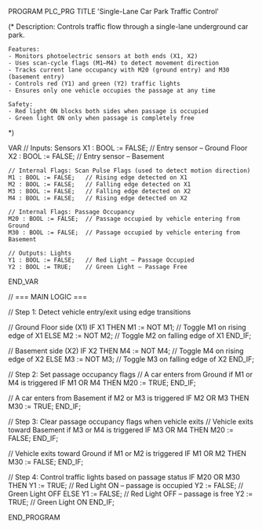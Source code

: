 PROGRAM PLC_PRG
TITLE 'Single-Lane Car Park Traffic Control'

(*
    Description:
    Controls traffic flow through a single-lane underground car park.
    
    Features:
    - Monitors photoelectric sensors at both ends (X1, X2)
    - Uses scan-cycle flags (M1–M4) to detect movement direction
    - Tracks current lane occupancy with M20 (ground entry) and M30 (basement entry)
    - Controls red (Y1) and green (Y2) traffic lights
    - Ensures only one vehicle occupies the passage at any time
    
    Safety:
    - Red light ON blocks both sides when passage is occupied
    - Green light ON only when passage is completely free
*)

VAR
    // Inputs: Sensors
    X1 : BOOL := FALSE;   // Entry sensor – Ground Floor
    X2 : BOOL := FALSE;   // Entry sensor – Basement

    // Internal Flags: Scan Pulse Flags (used to detect motion direction)
    M1 : BOOL := FALSE;   // Rising edge detected on X1
    M2 : BOOL := FALSE;   // Falling edge detected on X1
    M3 : BOOL := FALSE;   // Falling edge detected on X2
    M4 : BOOL := FALSE;   // Rising edge detected on X2

    // Internal Flags: Passage Occupancy
    M20 : BOOL := FALSE;  // Passage occupied by vehicle entering from Ground
    M30 : BOOL := FALSE;  // Passage occupied by vehicle entering from Basement

    // Outputs: Lights
    Y1 : BOOL := FALSE;   // Red Light – Passage Occupied
    Y2 : BOOL := TRUE;    // Green Light – Passage Free
END_VAR

// === MAIN LOGIC ===

// Step 1: Detect vehicle entry/exit using edge transitions

// Ground Floor side (X1)
IF X1 THEN
    M1 := NOT M1;  // Toggle M1 on rising edge of X1
ELSE
    M2 := NOT M2;  // Toggle M2 on falling edge of X1
END_IF;

// Basement side (X2)
IF X2 THEN
    M4 := NOT M4;  // Toggle M4 on rising edge of X2
ELSE
    M3 := NOT M3;  // Toggle M3 on falling edge of X2
END_IF;

// Step 2: Set passage occupancy flags
// A car enters from Ground if M1 or M4 is triggered
IF M1 OR M4 THEN
    M20 := TRUE;
END_IF;

// A car enters from Basement if M2 or M3 is triggered
IF M2 OR M3 THEN
    M30 := TRUE;
END_IF;

// Step 3: Clear passage occupancy flags when vehicle exits
// Vehicle exits toward Basement if M3 or M4 is triggered
IF M3 OR M4 THEN
    M20 := FALSE;
END_IF;

// Vehicle exits toward Ground if M1 or M2 is triggered
IF M1 OR M2 THEN
    M30 := FALSE;
END_IF;

// Step 4: Control traffic lights based on passage status
IF M20 OR M30 THEN
    Y1 := TRUE;   // Red Light ON – passage is occupied
    Y2 := FALSE;  // Green Light OFF
ELSE
    Y1 := FALSE;  // Red Light OFF – passage is free
    Y2 := TRUE;   // Green Light ON
END_IF;

END_PROGRAM
